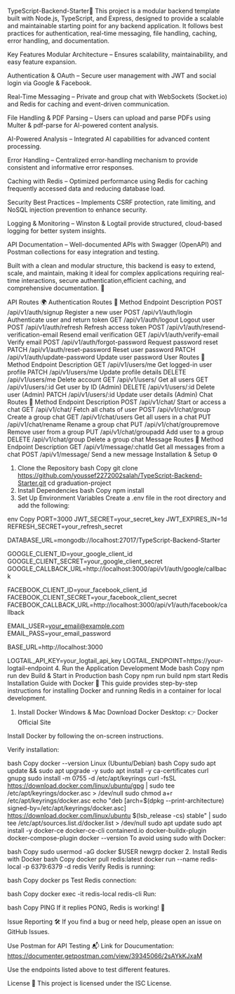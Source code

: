 TypeScript-Backend-Starter🚀
This project is a modular backend template built with Node.js, TypeScript, and Express, designed to provide a scalable and maintainable starting point for any backend application. It follows best practices for authentication, real-time messaging, file handling, caching, error handling, and documentation.

Key Features
Modular Architecture – Ensures scalability, maintainability, and easy feature expansion.

Authentication & OAuth – Secure user management with JWT and social login via Google & Facebook.

Real-Time Messaging – Private and group chat with WebSockets (Socket.io) and Redis for caching and event-driven communication.

File Handling & PDF Parsing – Users can upload and parse PDFs using Multer & pdf-parse for AI-powered content analysis.

AI-Powered Analysis – Integrated AI capabilities for advanced content processing.

Error Handling – Centralized error-handling mechanism to provide consistent and informative error responses.

Caching with Redis – Optimized performance using Redis for caching frequently accessed data and reducing database load.

Security Best Practices – Implements CSRF protection, rate limiting, and NoSQL injection prevention to enhance security.

Logging & Monitoring – Winston & Logtail provide structured, cloud-based logging for better system insights.

API Documentation – Well-documented APIs with Swagger (OpenAPI) and Postman collections for easy integration and testing.

Built with a clean and modular structure, this backend is easy to extend, scale, and maintain, making it ideal for complex applications requiring real-time interactions, secure authentication,efficient caching, and comprehensive documentation. 🚀

API Routes 🌍
Authentication Routes 🔑
Method	Endpoint	Description
POST	/api/v1/auth/signup	Register a new user
POST	/api/v1/auth/login	Authenticate user and return token
GET	/api/v1/auth/logout	Logout user
POST	/api/v1/auth/refresh	Refresh access token
POST	/api/v1/auth/resend-verification-email	Resend email verification
GET	/api/v1/auth/verify-email	Verify email
POST	/api/v1/auth/forgot-password	Request password reset
PATCH	/api/v1/auth/reset-password	Reset user password
PATCH	/api/v1/auth/update-password	Update user password
User Routes 👤
Method	Endpoint	Description
GET	/api/v1/users/me	Get logged-in user profile
PATCH	/api/v1/users/me	Update profile details
DELETE	/api/v1/users/me	Delete account
GET	/api/v1/users/	Get all users
GET	/api/v1/users/:id	Get user by ID (Admin)
DELETE	/api/v1/users/:id	Delete user (Admin)
PATCH	/api/v1/users/:id	Update user details (Admin)
Chat Routes 💬
Method	Endpoint	Description
POST	/api/v1/chat/	Start or access a chat
GET	/api/v1/chat/	Fetch all chats of user
POST	/api/v1/chat/group	Create a group chat
GET	/api/v1/chat/users	Get all users in a chat
PUT	/api/v1/chat/rename	Rename a group chat
PUT	/api/v1/chat/groupremove	Remove user from a group
PUT	/api/v1/chat/groupadd	Add user to a group
DELETE	/api/v1/chat/group	Delete a group chat
Message Routes 📩
Method	Endpoint	Description
GET	/api/v1/message/:chatId	Get all messages from a chat
POST	/api/v1/message/	Send a new message
Installation & Setup ⚙️
1. Clone the Repository
bash
Copy
git clone https://github.com/youssef2272002salah/TypeScript-Backend-Starter.git
cd graduation-project
2. Install Dependencies
bash
Copy
npm install
3. Set Up Environment Variables
Create a .env file in the root directory and add the following:

env
Copy
PORT=3000
JWT_SECRET=your_secret_key
JWT_EXPIRES_IN=1d
REFRESH_SECRET=your_refresh_secret

DATABASE_URL=mongodb://localhost:27017/TypeScript-Backend-Starter

GOOGLE_CLIENT_ID=your_google_client_id
GOOGLE_CLIENT_SECRET=your_google_client_secret
GOOGLE_CALLBACK_URL=http://localhost:3000/api/v1/auth/google/callback

FACEBOOK_CLIENT_ID=your_facebook_client_id
FACEBOOK_CLIENT_SECRET=your_facebook_client_secret
FACEBOOK_CALLBACK_URL=http://localhost:3000/api/v1/auth/facebook/callback

EMAIL_USER=your_email@example.com
EMAIL_PASS=your_email_password

BASE_URL=http://localhost:3000

LOGTAIL_API_KEY=your_logtail_api_key
LOGTAIL_ENDPOINT=https://your-logtail-endpoint
4. Run the Application
Development Mode
bash
Copy
npm run dev
Build & Start in Production
bash
Copy
npm run build
npm start
Redis Installation Guide with Docker 🐳
This guide provides step-by-step instructions for installing Docker and running Redis in a container for local development.

1. Install Docker
Windows & Mac
Download Docker Desktop: 👉 Docker Official Site

Install Docker by following the on-screen instructions.

Verify installation:

bash
Copy
docker --version
Linux (Ubuntu/Debian)
bash
Copy
sudo apt update && sudo apt upgrade -y
sudo apt install -y ca-certificates curl gnupg
sudo install -m 0755 -d /etc/apt/keyrings
curl -fsSL https://download.docker.com/linux/ubuntu/gpg | sudo tee /etc/apt/keyrings/docker.asc > /dev/null
sudo chmod a+r /etc/apt/keyrings/docker.asc
echo "deb [arch=$(dpkg --print-architecture) signed-by=/etc/apt/keyrings/docker.asc] https://download.docker.com/linux/ubuntu $(lsb_release -cs) stable" | sudo tee /etc/apt/sources.list.d/docker.list > /dev/null
sudo apt update
sudo apt install -y docker-ce docker-ce-cli containerd.io docker-buildx-plugin docker-compose-plugin
docker --version
To avoid using sudo with Docker:

bash
Copy
sudo usermod -aG docker $USER
newgrp docker
2. Install Redis with Docker
bash
Copy
docker pull redis:latest
docker run --name redis-local -p 6379:6379 -d redis
Verify Redis is running:

bash
Copy
docker ps
Test Redis connection:

bash
Copy
docker exec -it redis-local redis-cli
Run:

bash
Copy
PING
If it replies PONG, Redis is working! 🎉

Issue Reporting 🛠️
If you find a bug or need help, please open an issue on GitHub Issues.

Use Postman for API Testing 📬
Link for Doucumentation: https://documenter.getpostman.com/view/39345066/2sAYkKJxaM

Use the endpoints listed above to test different features.

License 📜
This project is licensed under the ISC License.

